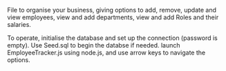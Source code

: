 File to organise your business, giving options to add, remove, update and view employees, view and add departments, view and add Roles and their salaries.

To operate, initialise the database and set up the connection (password is empty). Use Seed.sql to begin the databse if needed.
launch EmployeeTracker.js using node.js, and use arrow keys to navigate the options.